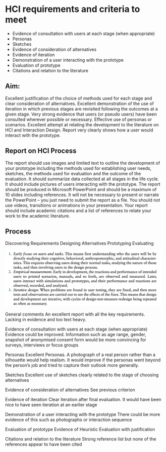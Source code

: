 # HCI requirements and criteria to meet

* Evidence of consultation with users at each stage (when appropriate)
* Personas
* Sketches
* Evidence of consideration of alternatives
* Evidence of iteration
* Demonstration of a user interacting with the prototype
* Evaluation of prototype
* Citations and relation to the literature

## Aim:
Excellent justification of the choice of methods used for each stage and clear
consideration of alternatives. Excellent demonstration of the use of iteration in
which previous stages are revisited following the outcomes at a given stage. Very
strong evidence that users (or pseudo users) have been consulted wherever
possible or necessary. Effective use of personas or scenarios. Excellent attempt at
relating the development to the literature on HCI and Interaction Design. Report
very clearly shows how a user would interact with the prototype.

## Report on HCI Process
The report should use images and limited text to outline the development of your prototype including the
methods used for establishing user needs, sketches, the methods used for evaluation and the outcome of the
evaluation. It should summarize data collected at all stages in the life cycle. It should include pictures of users
interacting with the prototype. The report should be produced in Microsoft PowerPoint and should be a
maximum of 10 slides including references. It will not be necessary to present or narrate the PowerPoint – you
just need to submit the report as a file. You should not use videos, transitions or animations in your presentation.
Your report should include academic citations and a list of references to relate your work to the academic
literature. 

## Process

Discovering Requirements
Designing Alternatives
Prototyping 
Evaluating

![Alt Main HCI process to be followed](image-3.png)


General comments
An excellent report with all the key requirements. Lacking in evidence and too text heavy.

Evidence of consultation with users at each stage (when appropriate) 
Evidence could be improved. Information such as age range, gender,  snapshot of anonymised consent form would be more convincing for surveys, interviews or focus groups

Personas 
Excellent Personas. A photograph of a real person rather than a silhouette would help realism. It would improve if the personas went beyond the person’s job and tried to capture their outlook more generally.

Sketches 
Excellent use of sketches clearly related to the stage of choosing alternatives 

Evidence of consideration of alternatives 
See previous criterion

Evidence of iteration 
Clear iteration after final evaluation. It would have been nice to have seen iteration at an earlier stage

Demonstration of a user interacting with the prototype 
There could be more evidence of this such as photographs or interaction sequence

Evaluation of prototype 
Evidence of Heuristic Evaluation with justification

Citations and relation to the literature 
Strong reference list but none of the references appear to have been cited

